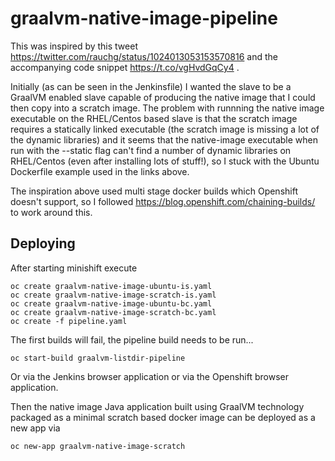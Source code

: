 # graalvm-native-image-pipeline

This was inspired by this tweet https://twitter.com/rauchg/status/1024013053153570816 and the accompanying code snippet https://t.co/vgHvdGqCy4 .

Initially (as can be seen in the Jenkinsfile) I wanted the slave to be a GraalVM enabled slave capable of producing the native image that I could then copy into a scratch image. The problem with runnning the native image executable on the RHEL/Centos based slave is that the scratch image requires a statically linked executable (the scratch image is missing a lot of the dynamic libraries) and it seems that the native-image executable when run with the --static flag can't find a number of dynamic libraries on RHEL/Centos (even after installing lots of stuff!), so I stuck with the Ubuntu Dockerfile example used in the links above.

The inspiration above used multi stage docker builds which Openshift doesn't support, so I followed https://blog.openshift.com/chaining-builds/ to work around this.



## Deploying

After starting minishift execute

    oc create graalvm-native-image-ubuntu-is.yaml
    oc create graalvm-native-image-scratch-is.yaml
    oc create graalvm-native-image-ubuntu-bc.yaml
    oc create graalvm-native-image-scratch-bc.yaml
    oc create -f pipeline.yaml
    
The first builds will fail, the pipeline build needs to be run...

    oc start-build graalvm-listdir-pipeline
    
Or via the Jenkins browser application or via the Openshift browser application.

Then the native image Java application built using GraalVM technology packaged as a minimal scratch based docker image can be deployed as a new app via

    oc new-app graalvm-native-image-scratch
